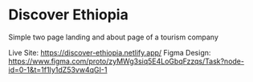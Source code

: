 # Discover Ethiopia

Simple two page landing and about page of a tourism company

Live Site: https://discover-ethiopia.netlify.app/
Figma Design: https://www.figma.com/proto/zyMWg3siq5E4LoGbqFzzqs/Task?node-id=0-1&t=1f1Iy1dZ53vw4qGI-1
